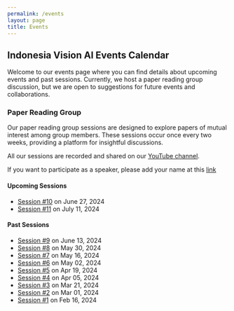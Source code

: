 ```yaml
---
permalink: /events
layout: page
title: Events
---
```


## Indonesia Vision AI Events Calendar

Welcome to our events page where you can find details about upcoming events and past sessions. Currently, we host a paper reading group discussion, but we are open to suggestions for future events and collaborations.

### Paper Reading Group

Our paper reading group sessions are designed to explore papers of mutual interest among group members. These sessions occur once every two weeks, providing a platform for insightful discussions.

All our sessions are recorded and shared on our [YouTube channel](https://www.youtube.com/@IndonesiaVisionAI-vg2tf).

If you want to participate as a speaker, please add your name at this [link](https://docs.google.com/spreadsheets/d/1Cqi7y8d3s54MSVxGITAPXQ6WsDCeqCHIEv2r-5_JsaM/edit#gid=0)

#### Upcoming Sessions

- [Session #10](/events/paper/session10) on June 27, 2024
- [Session #11](/events/paper/session11) on July 11, 2024

#### Past Sessions

- [Session #9](/events/paper/session9) on June 13, 2024
- [Session #8](/events/paper/session8) on May 30, 2024
- [Session #7](/events/paper/session7) on May 16, 2024
- [Session #6](/events/paper/session6) on May 02, 2024
- [Session #5](/events/paper/session5) on Apr 19, 2024
- [Session #4](/events/paper/session4) on Apr 05, 2024
- [Session #3](/events/paper/session3) on Mar 21, 2024
- [Session #2](/events/paper/session2) on Mar 01, 2024
- [Session #1](/events/paper/session1) on Feb 16, 2024


